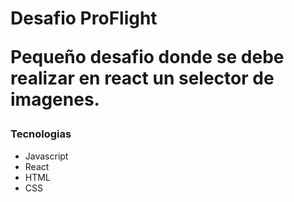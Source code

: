 <h1>Desafio ProFlight</>


Pequeño desafio donde se debe realizar en react un selector de imagenes.


<h3>Tecnologias</h3>

<ul>

<li>Javascript</li>
<li>React</li>
<li>HTML</li>
<li>CSS</li>

</ul>

